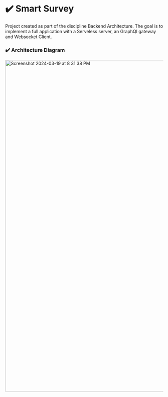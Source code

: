 # :heavy_check_mark: Smart Survey

Project created as part of the discipline Backend Architecture. The goal is to implement a full application with 
a Serveless server, an GraphQl gateway and Websocket Client.

### :heavy_check_mark: Architecture Diagram

<img width="1057" alt="Screenshot 2024-03-19 at 8 31 38 PM" src="https://github.com/hygorluz/smart-survey/assets/9921030/23479302-ac14-49e4-9348-4e70ba3bb850">
